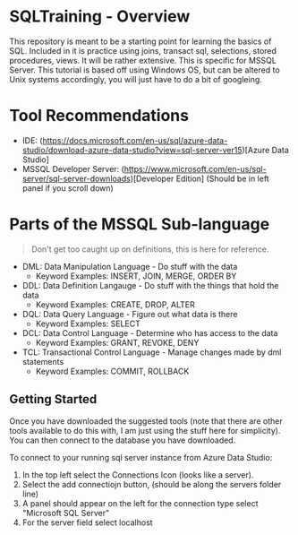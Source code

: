 # SQLTraining - Overview

This repository is meant to be a starting point for learning the basics of SQL. Included in it is practice using joins, transact sql, selections, stored procedures, views. It will be rather extensive. This is specific for MSSQL Server. This tutorial is based off using Windows OS, but can be altered to Unix systems accordingly, you will just have to do a bit of googleing.

# Tool Recommendations

* IDE: (https://docs.microsoft.com/en-us/sql/azure-data-studio/download-azure-data-studio?view=sql-server-ver15)[Azure Data Studio]
* MSSQL Developer Server: (https://www.microsoft.com/en-us/sql-server/sql-server-downloads)[Developer Edition] (Should be in left panel if you scroll down)

# Parts of the MSSQL Sub-language

> Don't get too caught up on definitions, this is here for reference.

* DML: Data Manipulation Language - Do stuff with the data
  * Keyword Examples: INSERT, JOIN, MERGE, ORDER BY
* DDL: Data Definition Langauge - Do stuff with the things that hold the data
  * Keyword Examples: CREATE, DROP, ALTER
* DQL: Data Query Language - Figure out what data is there
  * Keyword Examples: SELECT
* DCL: Data Control Language - Determine who has access to the data
  * Keyword Examples: GRANT, REVOKE, DENY
* TCL: Transactional Control Language - Manage changes made by dml statements
  * Keyword Examples: COMMIT, ROLLBACK

## Getting Started

Once you have downloaded the suggested tools (note that there are other tools available to do this with, I am just using the stuff here for simplicity). You can then connect to the database you have downloaded.

To connect to your running sql server instance from Azure Data Studio:

1. In the top left select the Connections Icon (looks like a server). 
2. Select the add connectiojn button, (should be along the servers folder line)
3. A panel should appear on the left for the connection type select "Microsoft SQL Server"
4. For the server field select localhost

